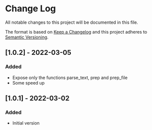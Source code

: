 # Change Log
All notable changes to this project will be documented in this file.
 
The format is based on [Keep a Changelog](http://keepachangelog.com/)
and this project adheres to [Semantic Versioning](http://semver.org/).
 
## [1.0.2] - 2022-03-05
 
### Added
- Expose only the functions parse_text, prep and prep_file
- Some speed up

## [1.0.1] - 2022-03-02

### Added
- Initial version


 
